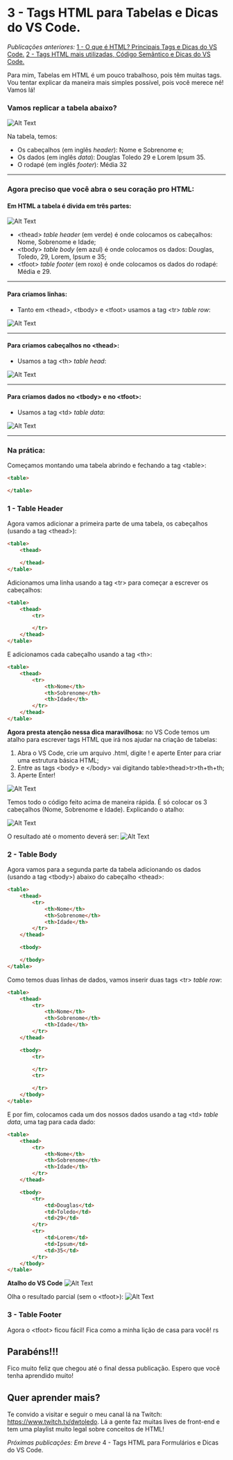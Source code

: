 # 3 - Tags HTML para Tabelas e Dicas do VS Code.

*Publicações anteriores:*
[1 - O que é HTML? Principais Tags e Dicas do VS Code.](https://github.com/dwtoledo/posts-front-end/blob/main/README.md)
[2 - Tags HTML mais utilizadas, Código Semântico e Dicas do VS Code.](https://github.com/dwtoledo/posts-front-end/blob/main/2%20-%20Tags%20HTML%20mais%20utilizadas%2C%20C%C3%B3digo%20Sem%C3%A2ntico%20e%20Dicas%20do%20VS%20Code.md)

Para mim, Tabelas em HTML é um pouco trabalhoso, pois têm muitas tags. Vou tentar explicar da maneira mais simples possível, pois você merece né! Vamos lá!

### Vamos replicar a tabela abaixo?

![Alt Text](https://dev-to-uploads.s3.amazonaws.com/i/a2i2bvxzzo414xsw6ehi.png)

Na tabela, temos:
* Os cabeçalhos (em inglês *header*): Nome e Sobrenome e;
* Os dados (em inglês *data*): Douglas Toledo 29 e Lorem Ipsum 35.
* O rodapé (em inglês *footer*): Média 32

____

### **Agora preciso que você abra o seu coração pro HTML:**
#### Em HTML a tabela é divida em três partes:

![Alt Text](https://dev-to-uploads.s3.amazonaws.com/i/i1foa9zghtag5yxbf94x.png)

* \<thead> *table header* (em verde) é onde colocamos os cabeçalhos: Nome, Sobrenome e Idade;
* \<tbody> *table body* (em azul) é onde colocamos os dados: Douglas, Toledo, 29, Lorem, Ipsum e 35;
* \<tfoot> *table footer* (em roxo) é onde colocamos os dados do rodapé: Média e 29.

____

#### Para criamos linhas:

* Tanto em \<thead>, \<tbody> e \<tfoot> usamos a tag \<tr> *table row*:

![Alt Text](https://dev-to-uploads.s3.amazonaws.com/i/a2zpeqhhg7tavr8pdwmo.png)

____

#### Para criamos cabeçalhos no \<thead>:

* Usamos a tag \<th> *table head*:

![Alt Text](https://dev-to-uploads.s3.amazonaws.com/i/7gnx1btxqnkd6fgdf7g4.png)

____

#### Para criamos dados no \<tbody> e no \<tfoot>:

* Usamos a tag \<td> *table data*:

![Alt Text](https://dev-to-uploads.s3.amazonaws.com/i/f4zsn966caz5ixfog7rm.png)

____

### Na prática:
Começamos montando uma tabela abrindo e fechando a tag \<table>:

```html
<table>

</table>
```

### 1 - Table Header
Agora vamos adicionar a primeira parte de uma tabela, os cabeçalhos (usando a tag \<thead>):

```html
<table>
	<thead>

	</thead>
</table>
```

Adicionamos uma linha usando a tag \<tr> para começar a escrever os cabeçalhos:
```html
<table>
	<thead>
		<tr>

		</tr>
	</thead>
</table>
```
E adicionamos cada cabeçalho usando a tag \<th>:

```html
<table>
	<thead>
		<tr>
			<th>Nome</th>
			<th>Sobrenome</th>
			<th>Idade</th>
		</tr>
	</thead>
</table>
```

**Agora presta atenção nessa dica maravilhosa:** no VS Code temos um atalho para escrever tags HTML que irá nos ajudar na criação de tabelas:

1. Abra o VS Code, crie um arquivo .html, digite ! e aperte Enter para criar uma estrutura básica HTML;
2. Entre as tags \<body> e \</body> vai digitando table>thead>tr>th+th+th;
3. Aperte Enter!

![Alt Text](https://dev-to-uploads.s3.amazonaws.com/i/pdantqq0v8hwdk904eut.gif)

Temos todo o código feito acima de maneira rápida. É só colocar os 3 cabeçalhos (Nome, Sobrenome e Idade). Explicando o atalho:

![Alt Text](https://dev-to-uploads.s3.amazonaws.com/i/6ouwjv781i35ox840y0z.png)

O resultado até o momento deverá ser:
![Alt Text](https://dev-to-uploads.s3.amazonaws.com/i/tzm9530vjswwom00n221.png)

### 2 - Table Body
Agora vamos para a segunda parte da tabela adicionando os dados (usando a tag \<tbody>) abaixo do cabeçalho \<thead>:

```html
<table>
	<thead>
		<tr>
			<th>Nome</th>
			<th>Sobrenome</th>
			<th>Idade</th>
		</tr>
	</thead>

	<tbody>

	</tbody>
</table>
```

Como temos duas linhas de dados, vamos inserir duas tags \<tr> *table row*:

```html
<table>
	<thead>
		<tr>
			<th>Nome</th>
			<th>Sobrenome</th>
			<th>Idade</th>
		</tr>
	</thead>

	<tbody>
		<tr>

		</tr>
		<tr>

		</tr>
	</tbody>
</table>
```

E por fim, colocamos cada um dos nossos dados usando a tag \<td> *table data*, uma tag para cada dado:

```html
<table>
	<thead>
		<tr>
			<th>Nome</th>
			<th>Sobrenome</th>
			<th>Idade</th>
		</tr>
	</thead>

	<tbody>
		<tr>
			<td>Douglas</td>
			<td>Toledo</td>
			<td>29</td>
		</tr>
		<tr>
			<td>Lorem</td>
			<td>Ipsum</td>
			<td>35</td>
		</tr>
	</tbody>
</table>
```

**Atalho do VS Code**
![Alt Text](https://dev-to-uploads.s3.amazonaws.com/i/qhzfuyex1sgzxmd2n57y.gif)

Olha o resultado parcial (sem o \<tfoot>):
![Alt Text](https://dev-to-uploads.s3.amazonaws.com/i/qy1recibi4crbeupm9wf.png)

### 3 - Table Footer
Agora o \<tfoot> ficou fácil!
Fica como a minha lição de casa para você! rs

## **Parabéns!!!**
Fico muito feliz que chegou até o final dessa publicação.
Espero que você tenha aprendido muito!

## **Quer aprender mais?**
Te convido a visitar e seguir o meu canal lá na Twitch: https://www.twitch.tv/dwtoledo.
Lá a gente faz muitas lives de front-end e tem uma playlist muito legal sobre conceitos de HTML!

*Próximas publicações:*
*Em breve* 4 - Tags HTML para Formulários e Dicas do VS Code.
